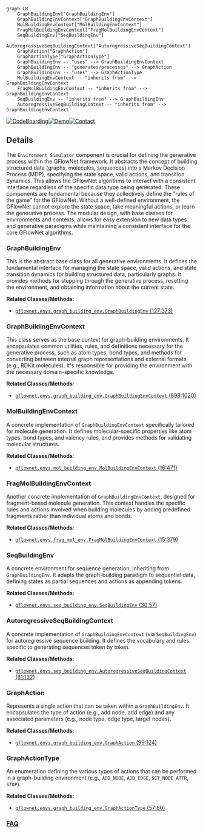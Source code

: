```mermaid
graph LR
    GraphBuildingEnv["GraphBuildingEnv"]
    GraphBuildingEnvContext["GraphBuildingEnvContext"]
    MolBuildingEnvContext["MolBuildingEnvContext"]
    FragMolBuildingEnvContext["FragMolBuildingEnvContext"]
    SeqBuildingEnv["SeqBuildingEnv"]
    AutoregressiveSeqBuildingContext["AutoregressiveSeqBuildingContext"]
    GraphAction["GraphAction"]
    GraphActionType["GraphActionType"]
    GraphBuildingEnv -- "uses" --> GraphBuildingEnvContext
    GraphBuildingEnv -- "generates/processes" --> GraphAction
    GraphBuildingEnv -- "uses" --> GraphActionType
    MolBuildingEnvContext -- "inherits from" --> GraphBuildingEnvContext
    FragMolBuildingEnvContext -- "inherits from" --> GraphBuildingEnvContext
    SeqBuildingEnv -- "inherits from" --> GraphBuildingEnv
    AutoregressiveSeqBuildingContext -- "inherits from" --> GraphBuildingEnvContext
```

[![CodeBoarding](https://img.shields.io/badge/Generated%20by-CodeBoarding-9cf?style=flat-square)](https://github.com/CodeBoarding/GeneratedOnBoardings)[![Demo](https://img.shields.io/badge/Try%20our-Demo-blue?style=flat-square)](https://www.codeboarding.org/demo)[![Contact](https://img.shields.io/badge/Contact%20us%20-%20contact@codeboarding.org-lightgrey?style=flat-square)](mailto:contact@codeboarding.org)

## Details

The `Environment Simulator` component is crucial for defining the generative process within the GFlowNet framework. It abstracts the concept of building structured data (graphs, molecules, sequences) into a Markov Decision Process (MDP), specifying the state space, valid actions, and transition dynamics. This allows the GFlowNet algorithms to interact with a consistent interface regardless of the specific data type being generated. These components are fundamental because they collectively define the "rules of the game" for the GFlowNet. Without a well-defined environment, the GFlowNet cannot explore the state space, take meaningful actions, or learn the generative process. The modular design, with base classes for environments and contexts, allows for easy extension to new data types and generative paradigms while maintaining a consistent interface for the core GFlowNet algorithms.

### GraphBuildingEnv
This is the abstract base class for all generative environments. It defines the fundamental interface for managing the state space, valid actions, and state transition dynamics for building structured data, particularly graphs. It provides methods for stepping through the generative process, resetting the environment, and obtaining information about the current state.


**Related Classes/Methods**:

- <a href="https://github.com/recursionpharma/gflownet/blob/trunk/src/gflownet/envs/graph_building_env.py#L127-L373" target="_blank" rel="noopener noreferrer">`gflownet.envs.graph_building_env.GraphBuildingEnv` (127:373)</a>


### GraphBuildingEnvContext
This class serves as the base context for graph-building environments. It encapsulates common utilities, rules, and definitions necessary for the generative process, such as atom types, bond types, and methods for converting between internal graph representations and external formats (e.g., RDKit molecules). It's responsible for providing the environment with the necessary domain-specific knowledge.


**Related Classes/Methods**:

- <a href="https://github.com/recursionpharma/gflownet/blob/trunk/src/gflownet/envs/graph_building_env.py#L898-L1020" target="_blank" rel="noopener noreferrer">`gflownet.envs.graph_building_env.GraphBuildingEnvContext` (898:1020)</a>


### MolBuildingEnvContext
A concrete implementation of `GraphBuildingEnvContext` specifically tailored for molecule generation. It defines molecular-specific properties like atom types, bond types, and valency rules, and provides methods for validating molecular structures.


**Related Classes/Methods**:

- <a href="https://github.com/recursionpharma/gflownet/blob/trunk/src/gflownet/envs/mol_building_env.py#L16-L471" target="_blank" rel="noopener noreferrer">`gflownet.envs.mol_building_env.MolBuildingEnvContext` (16:471)</a>


### FragMolBuildingEnvContext
Another concrete implementation of `GraphBuildingEnvContext`, designed for fragment-based molecule generation. This context handles the specific rules and actions involved when building molecules by adding predefined fragments rather than individual atoms and bonds.


**Related Classes/Methods**:

- <a href="https://github.com/recursionpharma/gflownet/blob/trunk/src/gflownet/envs/frag_mol_env.py#L15-L379" target="_blank" rel="noopener noreferrer">`gflownet.envs.frag_mol_env.FragMolBuildingEnvContext` (15:379)</a>


### SeqBuildingEnv
A concrete environment for sequence generation, inheriting from `GraphBuildingEnv`. It adapts the graph-building paradigm to sequential data, defining states as partial sequences and actions as appending tokens.


**Related Classes/Methods**:

- <a href="https://github.com/recursionpharma/gflownet/blob/trunk/src/gflownet/envs/seq_building_env.py#L30-L57" target="_blank" rel="noopener noreferrer">`gflownet.envs.seq_building_env.SeqBuildingEnv` (30:57)</a>


### AutoregressiveSeqBuildingContext
A concrete implementation of `GraphBuildingEnvContext` (via `SeqBuildingEnv`) for autoregressive sequence building. It defines the vocabulary and rules specific to generating sequences token by token.


**Related Classes/Methods**:

- <a href="https://github.com/recursionpharma/gflownet/blob/trunk/src/gflownet/envs/seq_building_env.py#L81-L132" target="_blank" rel="noopener noreferrer">`gflownet.envs.seq_building_env.AutoregressiveSeqBuildingContext` (81:132)</a>


### GraphAction
Represents a single action that can be taken within a `GraphBuildingEnv`. It encapsulates the type of action (e.g., add node, add edge) and any associated parameters (e.g., node type, edge type, target nodes).


**Related Classes/Methods**:

- <a href="https://github.com/recursionpharma/gflownet/blob/trunk/src/gflownet/envs/graph_building_env.py#L99-L124" target="_blank" rel="noopener noreferrer">`gflownet.envs.graph_building_env.GraphAction` (99:124)</a>


### GraphActionType
An enumeration defining the various types of actions that can be performed in a graph-building environment (e.g., `ADD_NODE`, `ADD_EDGE`, `SET_NODE_ATTR`, `STOP`).


**Related Classes/Methods**:

- <a href="https://github.com/recursionpharma/gflownet/blob/trunk/src/gflownet/envs/graph_building_env.py#L57-L80" target="_blank" rel="noopener noreferrer">`gflownet.envs.graph_building_env.GraphActionType` (57:80)</a>




### [FAQ](https://github.com/CodeBoarding/GeneratedOnBoardings/tree/main?tab=readme-ov-file#faq)